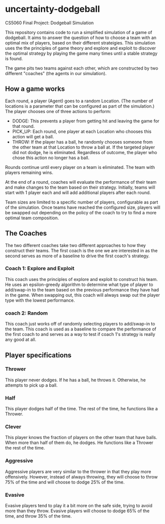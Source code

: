 # uncertainty-dodgeball
CS5060 Final Project: Dodgeball Simulation

This repository contains code to run a simplified simulation of a game of dodgeball. It aims to answer the question of how to choose a team with an optimal mix of players, based on their different strateigies. This simulation uses the the principles of game theory and explore and exploit to discover the optimal strategy by playing the game many times until a stable strategy is found.

The game pits two teams against each other, which are constructed by two different "coaches" (the agents in our simulation).

## How a game works
Each round, a player (Agent) goes to a random Location. (The number of locations is a parameter that can be configured as part of the simulation.) The player chooses one of three actions to perform:
- DODGE: This prevents a player from getting hit and leaving the game for that round.
- PICK_UP: Each round, one player at each Location who chooses this action will get a ball.
- THROW: If the player has a ball, he randomly chooses someone from the other team at that Location to throw a ball at. If the targeted player did not dodge, he is eliminated. Regardless of outcome, the player who chose this action no longer has a ball.

Rounds continue until every player on a team is eliminated. The team with players remaining wins.

At the end of a round, coaches will evaluate the performance of their team and make changes to the team based on their strategy. Initially, teams will start with 1 player each and will add additional players after each round.

Team sizes are limited to a specific number of players, configurable as part of the simulation. Once teams have reached the configured size, players will be swapped out depending on the policy of the coach to try to find a more optimal team composition.

## The Coaches

The two different coaches take two different approaches to how they construct their teams. The first coach is the one we are interested in as the second serves as more of a baseline to drive the first coach's strategy.

### Coach 1: Explore and Exploit

This coach uses the principles of explore and exploit to construct his team. He uses an epsilon-greedy algorithm to determine what type of player to add/swap-in to the team based on the previous performance they have had in the game. When swapping out, this coach will always swap out the player type with the lowest performance.

### coach 2: Random

This coach just works off of randomly selecting players to add/swap-in to the team. This coach is used as a baseline to compare the performance of the first coach to and serves as a way to test if coach 1's strategy is really any good at all.

## Player specifications
### Thrower
This player never dodges. If he has a ball, he throws it. Otherwise, he attempts to pick up a ball.

### Half
This player dodges half of the time. The rest of the time, he functions like a Thrower.

### Clever
This player knows the fraction of players on the other team that have balls. When more than half of them do, he dodges. He functions like a Thrower the rest of the time.

### Aggressive
Aggressive players are very similar to the thrower in that they play more offensively. However, instead of always throwing, they will choose to throw 75% of the time and will choose to dodge 25% of the time.

### Evasive
Evasive players tend to play it a bit more on the safe side, trying to avoid more than they throw. Evasive players will choose to dodge 65% of the time, and throw 35% of the time.
